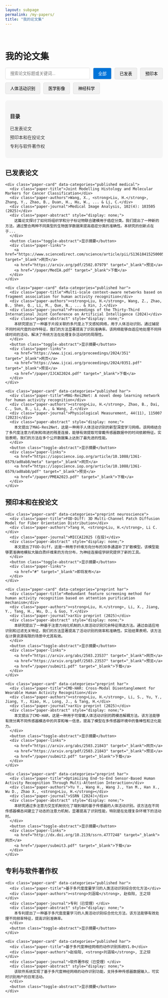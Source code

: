 ```yaml
---
layout: subpage
permalink: /my-papers/
title: "我的论文集"
---
```


<style>
  /* 基本样式 */
  .papers-container {
    padding: 20px 0;
  }
  
  /* 导航和目录样式 */
  .papers-nav {
    position: sticky;
    top: 20px;
    background-color: #f5f5f5;
    padding: 15px;
    border-radius: 8px;
    margin-bottom: 30px;
  }
  
  .papers-nav ul {
    list-style-type: none;
    padding-left: 0;
  }
  
  .papers-nav li {
    margin-bottom: 8px;
  }
  
  .papers-nav a {
    text-decoration: none;
    color: #333;
    transition: color 0.3s;
  }
  
  .papers-nav a:hover {
    color: #0074D9;
  }
  
  /* 论文卡片样式 */
  .paper-card {
    background-color: white;
    border-radius: 8px;
    padding: 20px;
    margin-bottom: 20px;
    box-shadow: 0 2px 5px rgba(0,0,0,0.1);
    transition: transform 0.3s, box-shadow 0.3s;
  }
  
  .paper-card:hover {
    transform: translateY(-5px);
    box-shadow: 0 5px 15px rgba(0,0,0,0.1);
  }
  
  .paper-title {
    font-size: 1.2em;
    font-weight: bold;
    margin-bottom: 10px;
  }
  
  .paper-authors {
    font-style: italic;
    margin-bottom: 10px;
  }
  
  .paper-journal {
    font-weight: bold;
    color: #0074D9;
    margin-bottom: 10px;
  }
  
  .paper-abstract {
    margin-bottom: 15px;
  }
  
  .paper-links {
    display: flex;
    gap: 10px;
  }
  
  .paper-links a {
    display: inline-block;
    padding: 5px 10px;
    background-color: #f0f0f0;
    border-radius: 4px;
    text-decoration: none;
    color: #333;
    transition: background-color 0.3s;
  }
  
  .paper-links a:hover {
    background-color: #e0e0e0;
  }
  
  /* 过滤和搜索栏 */
  .filter-container {
    margin-bottom: 20px;
    display: flex;
    flex-wrap: wrap;
    gap: 10px;
  }
  
  .search-box {
    padding: 8px 15px;
    border: 1px solid #ddd;
    border-radius: 4px;
    flex-grow: 1;
  }
  
  .filter-button {
    padding: 8px 15px;
    background-color: #f0f0f0;
    border: 1px solid #ddd;
    border-radius: 4px;
    cursor: pointer;
    transition: background-color 0.3s;
  }
  
  .filter-button:hover, .filter-button.active {
    background-color: #0074D9;
    color: white;
  }
  
  /* 响应式布局 */
  @media (max-width: 768px) {
    .filter-container {
      flex-direction: column;
    }
  }

  /* 显示摘要切换按钮 */
  .toggle-abstract {
    background: none;
    border: none;
    color: #0074D9;
    cursor: pointer;
    padding: 5px 0;
    font-size: 0.9em;
    display: block;
    margin-top: 10px;
  }
</style>

<div class="papers-container">
  <h1>我的论文集</h1>
  
  <!-- 过滤和搜索栏 -->
  <div class="filter-container">
    <input type="text" class="search-box" id="paperSearch" placeholder="搜索论文标题或关键词...">
    <button class="filter-button active" data-category="all">全部</button>
    <button class="filter-button" data-category="published">已发表</button>
    <button class="filter-button" data-category="preprint">预印本</button>
    <button class="filter-button" data-category="har">人体活动识别</button>
    <button class="filter-button" data-category="medical">医学影像</button>
    <button class="filter-button" data-category="neuroscience">神经科学</button>
  </div>
  
  <!-- 导航和目录 -->
  <div class="papers-nav">
    <h3>目录</h3>
    <ul>
      <li><a href="#published-papers">已发表论文</a></li>
      <li><a href="#preprints">预印本和在投论文</a></li>
      <li><a href="#patents">专利与软件著作权</a></li>
    </ul>
  </div>
  
  <!-- 已发表论文 -->
  <section id="published-papers">
    <h2>已发表论文</h2>
    
    <div class="paper-card" data-categories="published medical">
      <div class="paper-title">Joint Modelling Histology and Molecular Markers for Cancer Classification</div>
      <div class="paper-authors">Wang, X., <strong>Liu, H.</strong>, Zhang, Y., Zhao, B., Duan, H., Hu, W., ... & Li, C.</div>
      <div class="paper-journal">Medical Image Analysis, 102(4): 103505 (2025)</div>
      <div class="paper-abstract" style="display: none;">
        这篇论文探讨了如何将组织学和分子标记物联合建模用于癌症分类。我们提出了一种新的方法，通过整合两种不同类型的生物医学数据来提高癌症分类的准确性。本研究的创新点在于...
      </div>
      <button class="toggle-abstract">显示摘要</button>
      <div class="paper-links">
        <a href="https://www.sciencedirect.com/science/article/pii/S1361841525000532" target="_blank">网页</a>
        <a href="https://arxiv.org/pdf/2502.07979" target="_blank">预览</a>
        <a href="/paper/MedIA.pdf" target="_blank">下载</a>
      </div>
    </div>
    
    <div class="paper-card" data-categories="published har">
      <div class="paper-title">Multi-scale context-aware networks based on fragment association for human activity recognition</div>
      <div class="paper-authors"><strong>Liu, H.</strong>, Wang, Z., Zhao, B., Shen, Q., Li, M., Que, N., ... & Xin, J.</div>
      <div class="paper-journal">Proceedings of the Thirty-Third International Joint Conference on Artificial Intelligence (2024)</div>
      <div class="paper-abstract" style="display: none;">
        本研究提出了一种基于片段关联的多尺度上下文感知网络，用于人体活动识别。通过捕捉不同时间尺度的动作特征，我们的方法显著提高了识别准确率。该网络能够自适应地处理不同持续时间的活动，解决了传统方法在处理复杂活动时的局限性。
      </div>
      <button class="toggle-abstract">显示摘要</button>
      <div class="paper-links">
        <a href="https://www.ijcai.org/proceedings/2024/351" target="_blank">网页</a>
        <a href="https://www.ijcai.org/proceedings/2024/0351.pdf" target="_blank">预览</a>
        <a href="/paper/IJCAI2024.pdf" target="_blank">下载</a>
      </div>
    </div>
    
    <div class="paper-card" data-categories="published har">
      <div class="paper-title">MAG-Res2Net: A novel deep learning network for human activity recognition</div>
      <div class="paper-authors"><strong>Liu, H.</strong>, Zhao, B., Dai, C., Sun, B., Li, A., & Wang, Z.</div>
      <div class="paper-journal">Physiological Measurement, 44(11), 115007 (2023)</div>
      <div class="paper-abstract" style="display: none;">
        本文提出了MAG-Res2Net，这是一种用于人体活动识别的新型深度学习网络。该网络结合了多尺度注意力机制和改进的残差连接，能够有效提取可穿戴传感器数据中的时间依赖特征。实验表明，我们的方法在多个公开数据集上达到了最先进的性能。
      </div>
      <button class="toggle-abstract">显示摘要</button>
      <div class="paper-links">
        <a href="https://iopscience.iop.org/article/10.1088/1361-6579/ad0ab8/meta" target="_blank">网页</a>
        <a href="https://iopscience.iop.org/article/10.1088/1361-6579/ad0ab8/pdf" target="_blank">预览</a>
        <a href="/paper/PMEA2023.pdf" target="_blank">下载</a>
      </div>
    </div>
  </section>
  
  <!-- 预印本和在投论文 -->
  <section id="preprints">
    <h2>预印本和在投论文</h2>
    
    <div class="paper-card" data-categories="preprint neuroscience">
      <div class="paper-title">FOD-Diff: 3D Multi-Channel Patch Diffusion Model for Fiber Orientation Distribution</div>
      <div class="paper-authors">Tang H, <strong>Liu, H.</strong>, Li C.</div>
      <div class="paper-journal">MICCAI2025 (在投)</div>
      <div class="paper-abstract" style="display: none;">
        本文提出了FOD-Diff，这是一种用于纤维方向分布的3D多通道补丁扩散模型。该模型能够更准确地模拟大脑白质纤维束的方向分布，为神经连接组学研究提供了新的工具。
      </div>
      <button class="toggle-abstract">显示摘要</button>
      <div class="paper-links">
        <a href="#" target="_blank">即将发布</a>
      </div>
    </div>
    
    <div class="paper-card" data-categories="preprint har">
      <div class="paper-title">Redundant feature screening method for human activity recognition based on attention purification mechanism</div>
      <div class="paper-authors"><strong>Liu, H.</strong>, Li, X., Jiang, Y., Tang, H., Wu, D., & Guo, Y.</div>
      <div class="paper-journal">arXiv preprint (2025)</div>
      <div class="paper-abstract" style="display: none;">
        本研究提出了一种基于注意力纯化机制的人体活动识别冗余特征筛选方法。通过自适应地识别和过滤无关特征，我们的方法显著提高了活动识别的效率和准确性。实验结果表明，该方法在计算资源有限的场景中尤其有效。
      </div>
      <button class="toggle-abstract">显示摘要</button>
      <div class="paper-links">
        <a href="https://arxiv.org/abs/2503.23537" target="_blank">网页</a>
        <a href="https://arxiv.org/pdf/2503.23537" target="_blank">预览</a>
        <a href="/paper/submit1.pdf" target="_blank">下载</a>
      </div>
    </div>
    
    <div class="paper-card" data-categories="preprint har">
      <div class="paper-title">CMD-HAR: Cross-Modal Disentanglement for Wearable Human Activity Recognition</div>
      <div class="paper-authors"><strong>Liu, H.</strong>, Li, S., Yu, Y., Jiang, Y., Xiao, H., Long, J., & Tang, H.</div>
      <div class="paper-journal">arXiv preprint (2025)</div>
      <div class="paper-abstract" style="display: none;">
        本文提出了CMD-HAR，这是一种用于可穿戴人体活动识别的跨模态解耦方法。该方法能够有效分离不同传感器模态中的共享和唯一信息，提高了模型在多传感器环境中的鲁棒性和泛化能力。
      </div>
      <button class="toggle-abstract">显示摘要</button>
      <div class="paper-links">
        <a href="https://arxiv.org/abs/2503.21843" target="_blank">网页</a>
        <a href="https://arxiv.org/pdf/2503.21843" target="_blank">预览</a>
        <a href="/paper/submit2.pdf" target="_blank">下载</a>
      </div>
    </div>
    
    <div class="paper-card" data-categories="preprint har">
      <div class="paper-title">Optimizing End-to-End Sensor-Based Human Activity Recognition Through Multi-Attention Interaction</div>
      <div class="paper-authors">Yu Y., Wang H., Wang J., Yan M., Han X., Wu D., Zhao X., <strong>Liu, H.</strong></div>
      <div class="paper-journal">SSRN (2024)</div>
      <div class="paper-abstract" style="display: none;">
        本研究通过多注意力交互机制优化了端到端的基于传感器的人体活动识别。该方法在不同传感器模态间建立了动态的注意力机制，显著提高了识别性能，特别是在处理复杂环境下的活动时。
      </div>
      <button class="toggle-abstract">显示摘要</button>
      <div class="paper-links">
        <a href="http://dx.doi.org/10.2139/ssrn.4777248" target="_blank">网页</a>
        <a href="/paper/submit3.pdf" target="_blank">下载</a>
      </div>
    </div>
  </section>
  
  <!-- 专利与软件著作权 -->
  <section id="patents">
    <h2>专利与软件著作权</h2>
    
    <div class="paper-card" data-categories="published har">
      <div class="paper-title">基于多尺度度量学习的人类活动识别综合优化方法</div>
      <div class="paper-authors"><strong>刘涵瑜</strong>, 赵伯阳, 王之琼</div>
      <div class="paper-journal">专利（已受理）</div>
      <div class="paper-abstract" style="display: none;">
        本专利提出了一种基于多尺度度量学习的人类活动识别综合优化方法，该方法能够有效处理不同频率特征，提高识别准确率。
      </div>
      <button class="toggle-abstract">显示摘要</button>
    </div>
    
    <div class="paper-card" data-categories="published har">
      <div class="paper-title">基于多尺度神经网络的动作识别系统V1.0</div>
      <div class="paper-authors">赵伯阳, <strong>刘涵瑜</strong>, 王之琼</div>
      <div class="paper-journal">软件著作权（已受理）</div>
      <div class="paper-abstract" style="display: none;">
        该软件系统实现了基于多尺度神经网络的动作识别功能，支持多种传感器数据输入，可实时识别用户的日常活动。
      </div>
      <button class="toggle-abstract">显示摘要</button>
    </div>
  </section>
</div>

<script>
document.addEventListener('DOMContentLoaded', function() {
  // 摘要显示/隐藏功能
  document.querySelectorAll('.toggle-abstract').forEach(button => {
    button.addEventListener('click', function() {
      const abstract = this.previousElementSibling;
      if (abstract.style.display === 'none') {
        abstract.style.display = 'block';
        this.textContent = '隐藏摘要';
      } else {
        abstract.style.display = 'none';
        this.textContent = '显示摘要';
      }
    });
  });
  
  // 过滤功能
  const filterButtons = document.querySelectorAll('.filter-button');
  const paperCards = document.querySelectorAll('.paper-card');
  
  filterButtons.forEach(button => {
    button.addEventListener('click', function() {
      // 移除所有按钮的active类
      filterButtons.forEach(btn => btn.classList.remove('active'));
      // 为当前按钮添加active类
      this.classList.add('active');
      
      const category = this.getAttribute('data-category');
      
      paperCards.forEach(card => {
        if (category === 'all') {
          card.style.display = 'block';
        } else {
          const cardCategories = card.getAttribute('data-categories').split(' ');
          if (cardCategories.includes(category)) {
            card.style.display = 'block';
          } else {
            card.style.display = 'none';
          }
        }
      });
    });
  });
  
  // 搜索功能
  const searchBox = document.getElementById('paperSearch');
  searchBox.addEventListener('input', function() {
    const searchTerm = this.value.toLowerCase();
    
    paperCards.forEach(card => {
      const title = card.querySelector('.paper-title').textContent.toLowerCase();
      const abstract = card.querySelector('.paper-abstract').textContent.toLowerCase();
      
      if (title.includes(searchTerm) || abstract.includes(searchTerm)) {
        card.style.display = 'block';
      } else {
        card.style.display = 'none';
      }
    });
  });
});
</script>
